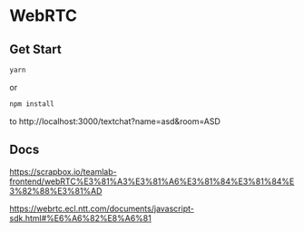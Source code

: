 # WebRTC

## Get Start

```md
yarn
```
or 
```md
npm install
```

to http://localhost:3000/textchat?name=asd&room=ASD

## Docs

https://scrapbox.io/teamlab-frontend/webRTC%E3%81%A3%E3%81%A6%E3%81%84%E3%81%84%E3%82%88%E3%81%AD

https://webrtc.ecl.ntt.com/documents/javascript-sdk.html#%E6%A6%82%E8%A6%81